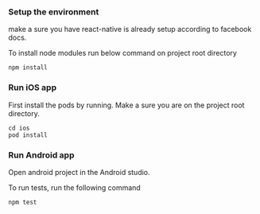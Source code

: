 ### Setup the environment

make a sure you have react-native is already setup according to facebook docs.

To install node modules
run below command on project root directory

```
npm install
```

### Run iOS app

First install the pods by running. Make a sure you are on the project root directory.

```
cd ios
pod install
```

### Run Android app

Open android project in the Android studio.

To run tests, run the following command
```
npm test
```

